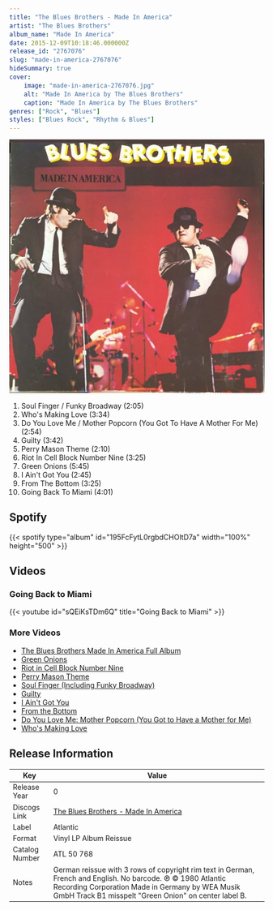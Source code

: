 ```yaml
---
title: "The Blues Brothers - Made In America"
artist: "The Blues Brothers"
album_name: "Made In America"
date: 2015-12-09T10:18:46.000000Z
release_id: "2767076"
slug: "made-in-america-2767076"
hideSummary: true
cover:
    image: "made-in-america-2767076.jpg"
    alt: "Made In America by The Blues Brothers"
    caption: "Made In America by The Blues Brothers"
genres: ["Rock", "Blues"]
styles: ["Blues Rock", "Rhythm & Blues"]
---
```


![Made In America by The Blues Brothers](made-in-america-2767076.jpg)

<!-- section break -->

1. Soul Finger / Funky Broadway (2:05)
2. Who's Making Love (3:34)
3. Do You Love Me / Mother Popcorn (You Got To Have A Mother For Me) (2:54)
4. Guilty (3:42)
5. Perry Mason Theme (2:10)
6. Riot In Cell Block Number Nine (3:25)
7. Green Onions (5:45)
8. I Ain't Got You (2:45)
9. From The Bottom (3:25)
10. Going Back To Miami (4:01)

<!-- section break -->


## Spotify
{{< spotify type="album" id="195FcFytL0rgbdCHOltD7a" width="100%" height="500" >}}



## Videos
### Going Back to Miami
{{< youtube id="sQEiKsTDm6Q" title="Going Back to Miami" >}}<br>

### More Videos

- [The Blues Brothers   Made In America Full Album](https://www.youtube.com/watch?v=JXIt_mj-IdE)
- [Green Onions](https://www.youtube.com/watch?v=JfWfF57OYPE)
- [Riot in Cell Block Number Nine](https://www.youtube.com/watch?v=pH4I-Q48MUw)
- [Perry Mason Theme](https://www.youtube.com/watch?v=y0BG240I5JU)
- [Soul Finger (Including Funky Broadway)](https://www.youtube.com/watch?v=kYGLYUCgPyw)
- [Guilty](https://www.youtube.com/watch?v=y9-eSnhVEfs)
- [I Ain't Got You](https://www.youtube.com/watch?v=WLo3rYgKmNo)
- [From the Bottom](https://www.youtube.com/watch?v=SaV1pF10RyM)
- [Do You Love Me: Mother Popcorn (You Got to Have a Mother for Me)](https://www.youtube.com/watch?v=0sjEj5wVW-0)
- [Who's Making Love](https://www.youtube.com/watch?v=WZ7U8ahPerc)


## Release Information
|  Key           | Value                                                |
| ---------------| ---------------------------------------------------- |
| Release Year   | 0                                   |
| Discogs Link   | [The Blues Brothers - Made In America](https://www.discogs.com/release/2767076-Blues-Brothers-Made-In-America) |
| Label          | Atlantic |
| Format         | Vinyl LP Album Reissue |
| Catalog Number | ATL 50 768 |
| Notes | German reissue with 3 rows of copyright rim text in German, French and English. No barcode.  ℗ © 1980 Atlantic Recording Corporation Made in Germany by WEA Musik GmbH  Track B1 misspelt "Green Onion" on center label B. |